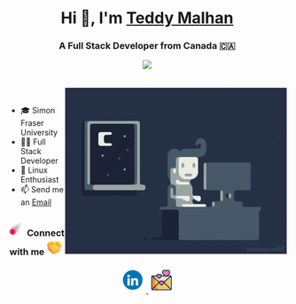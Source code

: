 <div align="center">
  <h1>Hi 👋, I'm <a href="https://malhan.ca/">Teddy Malhan</a></h1>
  <h3>A Full Stack Developer from Canada 🇨🇦 </h3>
  <img src="https://komarev.com/ghpvc/?username=teddymalhan">
</div>

<br> <img align="right" height="300" width="400" src="https://raw.githubusercontent.com/teddymalhan/teddymalhan/main/assets/working.gif"> <br>

- 🎓 Simon Fraser University
- 🧑‍💻 Full Stack Developer 
- 🐧 Linux Enthusiast 
- 📫 Send me an <a href="mailto:ama367@sfu.ca">Email</a>

<div align="center">
  <h3>
    <img src="https://raw.githubusercontent.com/teddymalhan/teddymalhan/main/assets/meteor.png" width="30" height="30">
    Connect with me 
    <img src="https://raw.githubusercontent.com/teddymalhan/teddymalhan/main/assets/hands.png" width="30" height="30">
  </h3>
  <div>
    <a href="linkedin.com/in/teddlymalhan">
      <img width="48" height="48" src="https://raw.githubusercontent.com/justindhillon/justindhillon/main/assets/linkedIn.gif"/>
    </a>
    <a href="mailto:ama367@sfu.ca">
      <img width="48" height="48" src="https://raw.githubusercontent.com/justindhillon/justindhillon/main/assets/email.gif"/>
    </a>
  </div>
</div>
